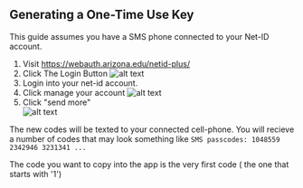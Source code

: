 ## Generating a One-Time Use Key ##

This guide assumes you have a SMS phone connected to your Net-ID account.

1. Visit https://webauth.arizona.edu/netid-plus/
2. Click The Login Button
![alt text](https://www.awesomescreenshot.com/upload//628775/a8665000-64b4-4635-4243-871309315514.png "Logo Title Text 1")
3. Login into your net-id account.
4. Click manage your account
![alt text](https://www.awesomescreenshot.com/upload//628775/e2ba86a0-cbad-44e9-4def-1a544b0a6fb8.png "logo")
5. Click "send more"  
![alt text](https://www.awesomescreenshot.com/upload//628775/11136c46-28e2-434e-5c9c-55afc2a3a669.png)


The new codes will be texted to your connected cell-phone. You will recieve a number of codes that may look something like
```SMS passcodes: 1048559 2342946 3231341 ... ```

The code you want to copy into the app is the very first code ( the one that starts with '1')
